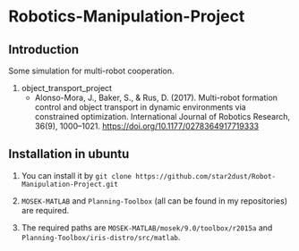 # Robotics-Manipulation-Project
## Introduction

Some simulation for multi-robot cooperation.

1. object_transport_project
	- Alonso-Mora, J., Baker, S., & Rus, D. (2017). Multi-robot formation control and object transport in dynamic environments via constrained optimization. International Journal of Robotics Research, 36(9), 1000–1021. https://doi.org/10.1177/0278364917719333

## Installation in ubuntu

1. You can install it by `git clone https://github.com/star2dust/Robot-Manipulation-Project.git`

2. `MOSEK-MATLAB` and `Planning-Toolbox` (all can be found in my repositories) are required.

3. The required paths are `MOSEK-MATLAB/mosek/9.0/toolbox/r2015a` and `Planning-Toolbox/iris-distro/src/matlab`.
